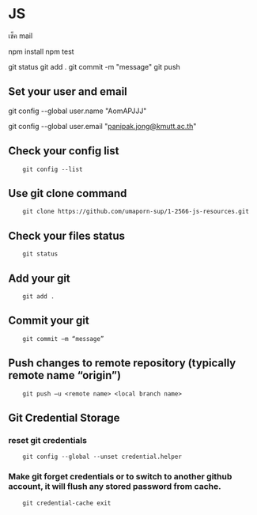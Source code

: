 # JS

เช็ค mail


npm install
npm test

git status
git add .
git commit -m "message"
git push



## Set your user and email

git config --global user.name "AomAPJJJ"

git config --global user.email "panipak.jong@kmutt.ac.th"

## Check your config list
        git config --list
## Use git clone command
        git clone https://github.com/umaporn-sup/1-2566-js-resources.git
## Check your files status 
        git status
## Add your git
        git add .
## Commit your git
        git commit –m “message”
## Push changes to remote repository (typically remote name “origin”) 
        git push –u <remote name> <local branch name>
## Git Credential Storage
### reset git credentials
        git config --global --unset credential.helper
### Make git forget credentials or to switch to another github account, it will flush any stored password from cache.
        git credential-cache exit
